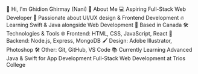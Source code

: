 👋 Hi, I'm Ghidion Ghirmay (Nani)
🚀 About Me
💻 Aspiring Full-Stack Web Developer
🎨 Passionate about UI/UX design & Frontend Development
🔥 Learning Swift & Java alongside Web Development
📍 Based in Canada
🛠️ Technologies & Tools
🌐 Frontend: HTML, CSS, JavaScript, React
💾 Backend: Node.js, Express, MongoDB
🖌️ Design: Adobe Illustrator, Photoshop
🛠️ Other: Git, GitHub, VS Code
📚 Currently Learning
Advanced Java & Swift for App Development
Full-Stack Web Development at Trios College


